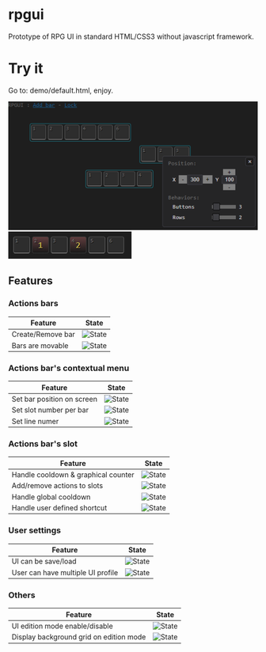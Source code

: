 # rpgui
Prototype of RPG UI in standard HTML/CSS3 without javascript framework.

# Try it
Go to: demo/default.html, enjoy.

![State](https://github.com/ApiO/rpgui/blob/master/documentations/Global.png) 
![State](https://github.com/ApiO/rpgui/blob/master/documentations/countdown.png) 

## Features

### Actions bars  
| Feature | State |
|--|--|
| Create/Remove bar | ![State](https://img.shields.io/badge/state-done-brightgreen.svg) |
| Bars are movable | ![State](https://img.shields.io/badge/state-done-brightgreen.svg) |
 
### Actions bar's contextual menu
| Feature | State |
|--|--|
| Set bar position on screen | ![State](https://img.shields.io/badge/state-done-brightgreen.svg) |
| Set slot number per bar | ![State](https://img.shields.io/badge/state-in%20progress-orange.svg) |
| Set line numer | ![State](https://img.shields.io/badge/state-in%20progress-orange.svg) |

### Actions bar's slot
| Feature | State |
|--|--|
| Handle cooldown & graphical counter | ![State](https://img.shields.io/badge/state-done-brightgreen.svg) |
| Add/remove actions to slots | ![State](https://img.shields.io/badge/state-todo-red.svg) |
| Handle global cooldown | ![State](https://img.shields.io/badge/state-todo-red.svg) |
| Handle user defined shortcut | ![State](https://img.shields.io/badge/state-todo-red.svg) |

### User settings
| Feature | State |
|--|--|
| UI can be save/load | ![State](https://img.shields.io/badge/state-todo-red.svg) |
| User can have multiple UI profile | ![State](https://img.shields.io/badge/state-todo-red.svg) |
 
### Others
| Feature | State |
|--|--|
| UI edition mode enable/disable | ![State](https://img.shields.io/badge/state-done-brightgreen.svg) |
| Display background grid on edition mode | ![State](https://img.shields.io/badge/state-todo-red.svg) |
